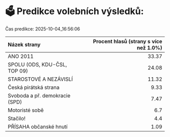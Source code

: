# 🗳️ Predikce volebních výsledků:

Čas predikce: 2025-10-04_16:56:06

| Názek strany                   |   Procent hlasů (strany s více než 1.0%) |
|:-------------------------------|-----------------------------------------:|
| ANO 2011                       |                                    33.37 |
| SPOLU (ODS, KDU-ČSL, TOP 09)   |                                    24.08 |
| STAROSTOVÉ A NEZÁVISLÍ         |                                    11.32 |
| Česká pirátská strana          |                                     9.33 |
| Svoboda a př. demokracie (SPD) |                                     7.47 |
| Motoristé sobě                 |                                     6.7  |
| Stačilo!                       |                                     4.4  |
| PŘÍSAHA občanské hnutí         |                                     1.09 |